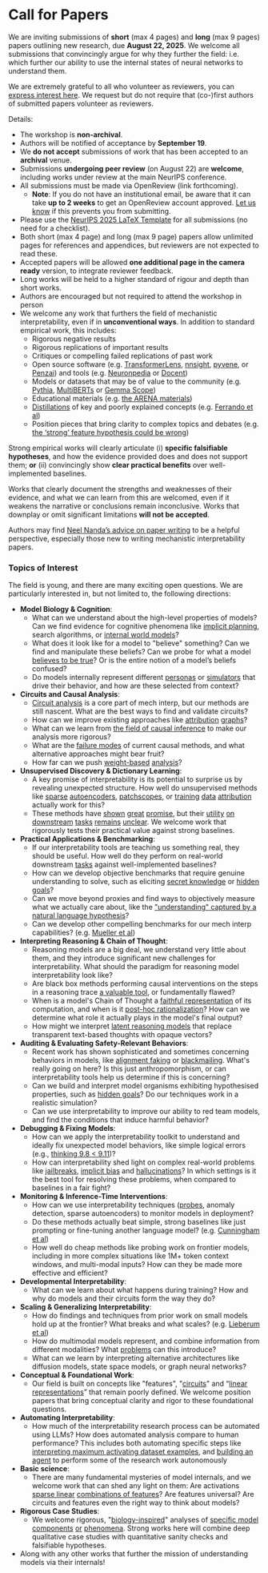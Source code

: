 # Call for Papers
We are inviting submissions of **short** (max 4 pages) and **long** (max 9 pages) papers outlining new research, due **August 22, 2025**. We welcome all submissions that convincingly argue for why they further the field: i.e. which further our ability to use the internal states of neural networks to understand them. 

We are extremely grateful to all who volunteer as reviewers, you can [express interest here](https://www.google.com/url?q=https://docs.google.com/forms/d/e/1FAIpQLSdiw1SJllzoTz_nqzDTzTOGb9DV3W_truQyh-WvYj_QGIi7Mg/viewform?usp%3Ddialog&sa=D&source=editors&ust=1753674646993192&usg=AOvVaw36zBvJYaqIYDP4AYqW-rZx). We request but do not require that (co-)first authors of submitted papers volunteer as reviewers. 

Details: 
* The workshop is **non-archival**.
* Authors will be notified of acceptance by **September 19**.
* We **do not accept** submissions of work that has been accepted to an **archival** venue.
* Submissions **undergoing peer review** (on August 22) are **welcome**, including works under review at the main NeurIPS conference.
* All submissions must be made via OpenReview (link forthcoming).
  * **Note**: If you do not have an institutional email, be aware that it can take **up to 2 weeks** to get an OpenReview account approved. [Let us know](mailto:neurips2025@mechinterpworkshop.com) if this prevents you from submitting.
* Please use the [NeurIPS 2025 LaTeX Template](https://www.google.com/url?q=https://media.neurips.cc/Conferences/NeurIPS2025/Styles.zip&sa=D&source=editors&ust=1753674646995205&usg=AOvVaw06SuiqQG-aVTR8tcs6Xotm) for all submissions (no need for a checklist).
* Both short (max 4 page) and long (max 9 page) papers allow unlimited pages for references and appendices, but reviewers are not expected to read these.
* Accepted papers will be allowed **one additional page in the camera ready** version, to integrate reviewer feedback.
* Long works will be held to a higher standard of rigour and depth than short works.
* Authors are encouraged but not required to attend the workshop in person
* We welcome any work that furthers the field of mechanistic interpretability, even if in **unconventional ways**. In addition to standard empirical work, this includes:
  * Rigorous negative results
  * Rigorous replications of important results
  * Critiques or compelling failed replications of past work
  * Open source software (e.g. [TransformerLens](https://www.google.com/url?q=https://github.com/neelnanda-io/TransformerLens&sa=D&source=editors&ust=1753674646996971&usg=AOvVaw3rWuK8i2h-kCVg4y37X3fM), [nnsight](https://www.google.com/url?q=https://github.com/ndif-team/nnsight&sa=D&source=editors&ust=1753674646997118&usg=AOvVaw3Mq6nJAfcr4LGI1I4LhDOx), [pyvene](https://www.google.com/url?q=https://github.com/stanfordnlp/pyvene/tree/main/pyvene/models/mlp&sa=D&source=editors&ust=1753674646997277&usg=AOvVaw18RFZqMcO2CzUA1HkwQx9R), or [Penzai](https://www.google.com/url?q=https://github.com/google-deepmind/penzai&sa=D&source=editors&ust=1753674646997444&usg=AOvVaw09mUhvukkIhXukV75etBRP)) and tools (e.g. [Neuronpedia](https://www.google.com/url?q=http://neuronpedia.org&sa=D&source=editors&ust=1753674646997575&usg=AOvVaw1b4AuZeRluBvcoLb1V67Es) or [Docent](https://www.google.com/url?q=https://transluce.org/introducing-docent&sa=D&source=editors&ust=1753674646997739&usg=AOvVaw1MKDF3miDUV_PJd-WSdSBt))
  * Models or datasets that may be of value to the community (e.g. [Pythia](https://www.google.com/url?q=https://arxiv.org/abs/2304.01373&sa=D&source=editors&ust=1753674646998026&usg=AOvVaw1chbit-a3ebnhbCY9XJV06), [MultiBERTs](https://www.google.com/url?q=https://arxiv.org/abs/2106.16163&sa=D&source=editors&ust=1753674646998194&usg=AOvVaw38pxcySmiANxgVDPv9kpJ3) or [Gemma Scope](https://www.google.com/url?q=https://arxiv.org/abs/2408.05147&sa=D&source=editors&ust=1753674646998280&usg=AOvVaw0xerjFXfuJFs8YPzjiFoNo))
  * Educational materials (e.g. [the ARENA materials](https://www.google.com/url?q=https://arena3-chapter1-transformer-interp.streamlit.app/&sa=D&source=editors&ust=1753674646998482&usg=AOvVaw3O41VYVOtwBkMiRd0DJJP9))
  * [Distillations](https://www.google.com/url?q=https://distill.pub/2017/research-debt/&sa=D&source=editors&ust=1753674646998642&usg=AOvVaw28nikDk7KOCn1p7Xlnkai1) of key and poorly explained concepts (e.g. [Ferrando et al](https://www.google.com/url?q=https://arxiv.org/abs/2405.00208&sa=D&source=editors&ust=1753674646998831&usg=AOvVaw1p4NG8USTUSms6fG3sovEn))
  * Position pieces that bring clarity to complex topics and debates (e.g. [the ‘strong’ feature hypothesis could be wrong](https://www.google.com/url?q=https://www.alignmentforum.org/posts/tojtPCCRpKLSHBdpn/the-strong-feature-hypothesis-could-be-wrong&sa=D&source=editors&ust=1753674646999283&usg=AOvVaw1FcFNbmIi_YNG_Q95qBPYr))

Strong empirical works will clearly articulate (i) **specific falsifiable hypotheses**, and how the evidence provided does and does not support them; **or** (ii) convincingly show **clear practical benefits** over well-implemented baselines. 

Works that clearly document the strengths and weaknesses of their evidence, and what we can learn from this are welcomed, even if it weakens the narrative or conclusions remain inconclusive. Works that downplay or omit significant limitations **will not be accepted**. 

Authors may find [Neel Nanda’s advice on paper writing](https://www.google.com/url?q=https://www.alignmentforum.org/posts/eJGptPbbFPZGLpjsp/highly-opinionated-advice-on-how-to-write-ml-papers&sa=D&source=editors&ust=1753674647000882&usg=AOvVaw2yTYUwev8XZvPUIziSkYb5) to be a helpful perspective, especially those new to writing mechanistic interpretability papers. 
### Topics of Interest
The field is young, and there are many exciting open questions. We are particularly interested in, but not limited to, the following directions: 
* **Model Biology & Cognition**:
  * What can we understand about the high-level properties of models? Can we find evidence for cognitive phenomena like [implicit planning](https://www.google.com/url?q=https://transformer-circuits.pub/2025/attribution-graphs/biology.html%23dives-poems&sa=D&source=editors&ust=1753674647002226&usg=AOvVaw3_Ny0fZ8KinZi6N9Er1tsJ), search algorithms, or [internal world models](https://www.google.com/url?q=https://arxiv.org/abs/2210.13382&sa=D&source=editors&ust=1753674647002433&usg=AOvVaw15lP7q5Th9YE_9DscqxSut)?
  * What does it look like for a model to "believe" something? Can we find and manipulate these beliefs? Can we probe for what a model [believes to be true](https://www.google.com/url?q=https://arxiv.org/abs/2310.06824&sa=D&source=editors&ust=1753674647002868&usg=AOvVaw14CmVROhwIbDpS4VtPJDZn)? Or is the entire notion of a model’s beliefs confused?
  * Do models internally represent different [personas](https://www.google.com/url?q=https://arxiv.org/abs/2406.12094&sa=D&source=editors&ust=1753674647003232&usg=AOvVaw1nNk9bC3pspgz8ypGJg7PY) or [simulators](https://www.google.com/url?q=https://www.nature.com/articles/s41586-023-06647-8&sa=D&source=editors&ust=1753674647003417&usg=AOvVaw1J1nQpF6L0ExdB5zKuHgti) that drive their behavior, and how are these selected from context?
* **Circuits and Causal Analysis**:
  * [Circuit analysis](https://www.google.com/url?q=https://distill.pub/2020/circuits/zoom-in/&sa=D&source=editors&ust=1753674647003983&usg=AOvVaw1385-IFb8QzgPwr6R2U01n) is a core part of mech interp, but our methods are still nascent. What are the best ways to find and validate circuits?
  * How can we improve existing approaches like [attribution](https://www.google.com/url?q=https://arxiv.org/abs/2406.11944&sa=D&source=editors&ust=1753674647004560&usg=AOvVaw29ZmVhpyXy3VHNstxyV9sM) [graphs](https://www.google.com/url?q=https://transformer-circuits.pub/2025/attribution-graphs/methods.html&sa=D&source=editors&ust=1753674647004717&usg=AOvVaw29Zym5v-o0CeEkL3JLBWjh)?
  * What can we learn from [the field of causal inference](https://www.google.com/url?q=https://arxiv.org/abs/2407.04690&sa=D&source=editors&ust=1753674647005007&usg=AOvVaw2ZOAkI0yE1q4DUNuE_CqP_) to make our analysis more rigorous?
  * What are the [failure modes](https://www.google.com/url?q=https://arxiv.org/abs/2307.15771&sa=D&source=editors&ust=1753674647005337&usg=AOvVaw1Y3fm4QC-klR_UQ_2JKvYY) of current causal methods, and what alternative approaches might bear fruit?
  * How far can we push [weight-based](https://www.google.com/url?q=https://arxiv.org/abs/2301.05217&sa=D&source=editors&ust=1753674647005687&usg=AOvVaw1VNOK9AE7DRFNK2COXgHek) [analysis](https://www.google.com/url?q=https://arxiv.org/abs/2410.08417&sa=D&source=editors&ust=1753674647005833&usg=AOvVaw3qAD06oNaJVHzRaKyMn0Hj)?
* **Unsupervised Discovery & Dictionary Learning**:
  * A key promise of interpretability is its potential to surprise us by revealing unexpected structure. How well do unsupervised methods like [sparse](https://www.google.com/url?q=https://arxiv.org/abs/2103.15949&sa=D&source=editors&ust=1753674647006600&usg=AOvVaw1qfh6fBfcVbosKqdUDrnC6) [autoencoders](https://www.google.com/url?q=https://transformer-circuits.pub/2023/monosemantic-features&sa=D&source=editors&ust=1753674647006783&usg=AOvVaw1BVtGrx1inhXwWrE7SuxM7), [patch](https://www.google.com/url?q=https://arxiv.org/abs/2401.06102&sa=D&source=editors&ust=1753674647006901&usg=AOvVaw3BU6jWg8Sgm4lCjc8ni3HP)[scopes](https://www.google.com/url?q=https://arxiv.org/abs/2403.10949v2&sa=D&source=editors&ust=1753674647007016&usg=AOvVaw2TVTtuFOvdadi8ZgmrQfdh), or [training](https://www.google.com/url?q=https://proceedings.mlr.press/v70/koh17a?ref%3Dhttps://githubhelp.com&sa=D&source=editors&ust=1753674647007180&usg=AOvVaw3J2bjgC8o2JO64jklh91QI) [data](https://www.google.com/url?q=https://arxiv.org/abs/2308.03296&sa=D&source=editors&ust=1753674647007345&usg=AOvVaw1xzFVUpOuWVxAJvmwAQ0vw) [attribution](https://www.google.com/url?q=https://arxiv.org/abs/2205.11482&sa=D&source=editors&ust=1753674647007443&usg=AOvVaw17l7UsfGpS2eQWZxzmSB4w) actually work for this?
  * These methods have [shown](https://www.google.com/url?q=https://transformer-circuits.pub/2024/scaling-monosemanticity/index.html&sa=D&source=editors&ust=1753674647007715&usg=AOvVaw3JAL5_P5orAL3tucs27MwW) [great](https://www.google.com/url?q=https://transformer-circuits.pub/2025/attribution-graphs/biology.html&sa=D&source=editors&ust=1753674647007806&usg=AOvVaw3Wjs4ntrQoVGJ3LCzDW4cF) [promise](https://www.google.com/url?q=https://arxiv.org/abs/2503.10965&sa=D&source=editors&ust=1753674647007893&usg=AOvVaw0ukKSjOoieXIuumIf6tdIb), but their [utility](https://www.google.com/url?q=https://arxiv.org/abs/2502.16681&sa=D&source=editors&ust=1753674647008041&usg=AOvVaw15aQ3c9XIDKSNMs_SwmZex) [on](https://www.google.com/url?q=https://www.tilderesearch.com/blog/sieve&sa=D&source=editors&ust=1753674647008131&usg=AOvVaw013A4ZD-JJ7SvW-jBnvqFD) [downstream](https://www.google.com/url?q=https://arxiv.org/abs/2501.17148&sa=D&source=editors&ust=1753674647008228&usg=AOvVaw0eeIeAMqYyFQMAIPwws-uJ) [tasks](https://www.google.com/url?q=https://transformer-circuits.pub/2024/features-as-classifiers/index.html&sa=D&source=editors&ust=1753674647008335&usg=AOvVaw1GNssGcq2MpyihtYgtYCXj) [remains](https://www.google.com/url?q=https://arxiv.org/abs/2502.04382&sa=D&source=editors&ust=1753674647008415&usg=AOvVaw3Hev3GJDiFWzCgmiudzGDY) [unclear](https://www.google.com/url?q=https://www.alignmentforum.org/posts/4uXCAJNuPKtKBsi28/negative-results-for-saes-on-downstream-tasks&sa=D&source=editors&ust=1753674647008560&usg=AOvVaw0kDhbgqnxzJjB1pj3V0klL). We welcome work that rigorously tests their practical value against strong baselines.
* **Practical Applications & Benchmarking**:
  * If our interpretability tools are teaching us something real, they should be useful. How well do they perform on real-world downstream [tasks](https://www.google.com/url?q=https://www.lesswrong.com/posts/wGRnzCFcowRCrpX4Y/downstream-applications-as-validation-of-interpretability&sa=D&source=editors&ust=1753674647009267&usg=AOvVaw3ClqdmBV6AokgyvmkoRHPJ) against well-implemented baselines?
  * How can we develop objective benchmarks that require genuine understanding to solve, such as eliciting [secret knowledge](https://www.google.com/url?q=https://arxiv.org/abs/2505.14352&sa=D&source=editors&ust=1753674647009577&usg=AOvVaw0rjwg24QD8Zupk0yAiapjB) or [hidden goals](https://www.google.com/url?q=https://arxiv.org/abs/2503.10965&sa=D&source=editors&ust=1753674647009659&usg=AOvVaw2rXE94RsiL_Iiy4CEYCHEl)?
  * Can we move beyond proxies and find ways to objectively measure what we actually care about, like the ["understanding" captured by a natural language hypothesis](https://www.google.com/url?q=https://arxiv.org/abs/2502.04382&sa=D&source=editors&ust=1753674647010062&usg=AOvVaw0vYTp74ETG5fGzQYD5zqwT)?
  * Can we develop other compelling benchmarks for our mech interp capabilities? (e.g. [Mueller et al](https://www.google.com/url?q=https://arxiv.org/abs/2504.13151&sa=D&source=editors&ust=1753674647010417&usg=AOvVaw29TzRCcYZvv8WmqPmsCxps))
* **Interpreting Reasoning & Chain of Thought**:
  * Reasoning models are a big deal, we understand very little about them, and they introduce significant new challenges for interpretability. What should the paradigm for reasoning model interpretability look like?
  * Are black box methods performing causal interventions on the steps in a reasoning trace [a valuable tool](https://www.google.com/url?q=https://arxiv.org/abs/2506.19143&sa=D&source=editors&ust=1753674647011124&usg=AOvVaw0TsoR8_z3A6JvTKlCyUOa9), or fundamentally flawed?
  * When is a model's Chain of Thought a [faithful representation](https://www.google.com/url?q=https://arxiv.org/abs/2305.04388&sa=D&source=editors&ust=1753674647011333&usg=AOvVaw0BnZwmM5wsLRJSCj4tjGo3) of its computation, and when is it [post-hoc rationalization](https://www.google.com/url?q=https://arxiv.org/abs/2503.08679&sa=D&source=editors&ust=1753674647011546&usg=AOvVaw1EcWRKaq0QDeRAoXQE1j5d)? How can we determine what role it actually plays in the model's final output?
  * How might we interpret [latent reasoning models](https://www.google.com/url?q=https://arxiv.org/abs/2412.06769&sa=D&source=editors&ust=1753674647011898&usg=AOvVaw0M-eRqxukoUdnPy53sWAnr) that replace transparent text-based thoughts with opaque vectors?
* **Auditing & Evaluating Safety-Relevant Behaviors**:
  * Recent work has shown sophisticated and sometimes concerning behaviors in models, like [alignment faking](https://www.google.com/url?q=https://arxiv.org/abs/2412.14093&sa=D&source=editors&ust=1753674647012276&usg=AOvVaw1QJXk0epCnDC3EXCR9KI8a) or [blackmailing](https://www.google.com/url?q=https://www.anthropic.com/research/agentic-misalignment&sa=D&source=editors&ust=1753674647012395&usg=AOvVaw0HKUSnAITqtpGtNKmiN3aR). What's really going on here? Is this just anthropomorphism, or can interpretability tools help us determine if this is concerning?
  * Can we build and interpret model organisms exhibiting hypothesised properties, such as [hidden goals](https://www.google.com/url?q=https://arxiv.org/abs/2503.10965&sa=D&source=editors&ust=1753674647012971&usg=AOvVaw3sSdg_0P5oi6LFKvipitkf)? Do our techniques work in a realistic simulation?
  * Can we use interpretability to improve our ability to red team models, and find the conditions that induce harmful behavior?
* **Debugging & Fixing Models**:
  * How can we apply the interpretability toolkit to understand and ideally fix unexpected model behaviors, like simple logical errors (e.g., [thinking 9.8 < 9.11](https://www.google.com/url?q=https://transluce.org/observability-interface&sa=D&source=editors&ust=1753674647013557&usg=AOvVaw2xevXt8ieNV_E0SD-c-8Dj))?
  * How can interpretability shed light on complex real-world problems like [jailbreaks](https://www.google.com/url?q=https://transformer-circuits.pub/2025/attribution-graphs/biology.html%23dives-jailbreak&sa=D&source=editors&ust=1753674647013912&usg=AOvVaw0cH7CeXZIu7hwdEa0azhz7), [implicit bias](https://www.google.com/url?q=https://arxiv.org/abs/2506.10922&sa=D&source=editors&ust=1753674647014069&usg=AOvVaw0HALx1HsUvozzIEIdQtLVp) and [hallucinations](https://www.google.com/url?q=https://arxiv.org/abs/2411.14257&sa=D&source=editors&ust=1753674647014210&usg=AOvVaw3-ippklwwfopdyOdfLqszJ)? In which settings is it the best tool for resolving these problems, when compared to baselines in a fair fight?
* **Monitoring & Inference-Time Interventions**:
  * How can we use interpretability techniques ([probes](https://www.google.com/url?q=https://arxiv.org/abs/2102.12452&sa=D&source=editors&ust=1753674647014917&usg=AOvVaw2CnDx5spDNRrLv0tQUjYqz), anomaly detection, sparse autoencoders) to monitor models in deployment?
  * Do these methods actually beat simple, strong baselines like just prompting or fine-tuning another language model? (e.g. [Cunningham et al](https://www.google.com/url?q=https://alignment.anthropic.com/2025/cheap-monitors/&sa=D&source=editors&ust=1753674647015438&usg=AOvVaw0PzQeHvwR3HKNYyYfyS40z))
  * How well do cheap methods like probing work on frontier models, including in more complex situations like 1M+ token context windows, and multi-modal inputs? How can they be made more effective and efficient?
* **Developmental Interpretability**:
  * What can we learn about what happens during training? How and why do models and their circuits form the way they do?
* **Scaling & Generalizing Interpretability**:
  * How do findings and techniques from prior work on small models hold up at the frontier? What breaks and what scales? (e.g. [Lieberum et al](https://www.google.com/url?q=https://arxiv.org/abs/2307.09458&sa=D&source=editors&ust=1753674647016892&usg=AOvVaw0lF5O1rVL2OixKU28PjgN5))
  * How do multimodal models represent, and combine information from different modalities? What [problems](https://www.google.com/url?q=https://openreview.net/pdf?id%3DVUhRdZp8ke&sa=D&source=editors&ust=1753674647017248&usg=AOvVaw301qfjgMMUlU9eMWLwjWEH) can this introduce?
  * What can we learn by interpreting alternative architectures like diffusion models, state space models, or graph neural networks?
* **Conceptual & Foundational Work**:
  * Our field is built on concepts like "features", "[circuits](https://www.google.com/url?q=https://distill.pub/2020/circuits/zoom-in/&sa=D&source=editors&ust=1753674647018006&usg=AOvVaw1WHP9hbE_JGlIhFc2cZZa9)" and “[linear representations](https://www.google.com/url?q=https://transformer-circuits.pub/2024/july-update/index.html%23linear-representations&sa=D&source=editors&ust=1753674647018159&usg=AOvVaw0p5pTeRAXIuFi2RJFVbQv8)” that remain poorly defined. We welcome position papers that bring conceptual clarity and rigor to these foundational questions.
* **Automating Interpretability**:
  * How much of the interpretability research process can be automated using LLMs? How does automated analysis compare to human performance? This includes both automating specific steps like [interpreting maximum activating dataset examples](https://www.google.com/url?q=https://openaipublic.blob.core.windows.net/neuron-explainer/paper/index.html&sa=D&source=editors&ust=1753674647019271&usg=AOvVaw2Q6duI8WNH-16jFOQEi_kO), and [building an agent](https://www.google.com/url?q=https://arxiv.org/abs/2404.14394&sa=D&source=editors&ust=1753674647019463&usg=AOvVaw1ccsaIzSLPn5TQ9-Ll09SW) to perform some of the research work autonomously
* **Basic science**:
  * There are many fundamental mysteries of model internals, and we welcome work that can shed any light on them: Are activations [sparse linear](https://www.google.com/url?q=https://arxiv.org/abs/1601.03764&sa=D&source=editors&ust=1753674647020099&usg=AOvVaw0Rl-_3F6fQLqD-6M035lD3) [combinations of features](https://www.google.com/url?q=https://transformer-circuits.pub/2022/toy_model/index.html&sa=D&source=editors&ust=1753674647020272&usg=AOvVaw36RSAtVtVVIAU36fMtPwXY)? Are features universal? Are circuits and features even the right way to think about models?
* **Rigorous Case Studies**:
  * We welcome rigorous, "[biology-inspired](https://www.google.com/url?q=https://distill.pub/2020/circuits/curve-circuits/&sa=D&source=editors&ust=1753674647020872&usg=AOvVaw3C-i3JEVZq2dKhOpCo0abj)" analyses of [specific model](https://www.google.com/url?q=https://arxiv.org/abs/2310.04625&sa=D&source=editors&ust=1753674647021024&usg=AOvVaw1dy7miwL3Aacer2LdB6kut) [components](https://www.google.com/url?q=https://transformer-circuits.pub/2024/scaling-monosemanticity/index.html&sa=D&source=editors&ust=1753674647021193&usg=AOvVaw1svL8KdDlwindE2ryBELL2) [or](https://www.google.com/url?q=https://arxiv.org/abs/2305.01610&sa=D&source=editors&ust=1753674647021286&usg=AOvVaw0o0bvQLMO_5oMmMCMph_rB) [phenomena](https://www.google.com/url?q=https://arxiv.org/abs/2306.09346&sa=D&source=editors&ust=1753674647021394&usg=AOvVaw2SaPrMY7Fv4lSTDRenX37c). Strong works here will combine deep qualitative case studies with quantitative sanity checks and falsifiable hypotheses.
* Along with any other works that further the mission of understanding models via their internals!